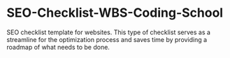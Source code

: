 # SEO-Checklist-WBS-Coding-School
SEO checklist template for websites. This type of checklist serves as a streamline for the optimization process and saves time by providing a roadmap of what needs to be done.
